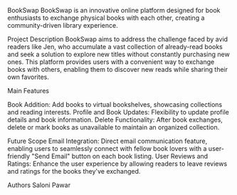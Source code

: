 BookSwap
BookSwap is an innovative online platform designed for book enthusiasts to exchange physical books with each other, creating a community-driven library experience.

Project Description
BookSwap aims to address the challenge faced by avid readers like Jen, who accumulate a vast collection of already-read books and seek a solution to explore new titles without constantly purchasing new ones. This platform provides users with a convenient way to exchange books with others, enabling them to discover new reads while sharing their own favorites.

Main Features

Book Addition: Add books to virtual bookshelves, showcasing collections and reading interests.
Profile and Book Updates: Flexibility to update profile details and book information.
Delete Functionality: After book exchanges, delete or mark books as unavailable to maintain an organized collection.

Future Scope
Email Integration: Direct email communication feature, enabling users to seamlessly connect with fellow book lovers with a user-friendly "Send Email" button on each book listing.
User Reviews and Ratings: Enhance the user experience by allowing readers to leave reviews and ratings for the books they've exchanged.

Authors
Saloni Pawar
